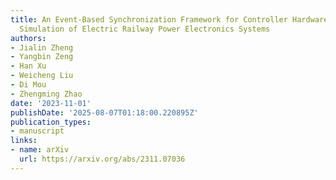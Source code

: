 ```yaml
---
title: An Event-Based Synchronization Framework for Controller Hardware-in-the-loop
  Simulation of Electric Railway Power Electronics Systems
authors:
- Jialin Zheng
- Yangbin Zeng
- Han Xu
- Weicheng Liu
- Di Mou
- Zhengming Zhao
date: '2023-11-01'
publishDate: '2025-08-07T01:18:00.220895Z'
publication_types:
- manuscript
links:
- name: arXiv
  url: https://arxiv.org/abs/2311.07036
---
```

